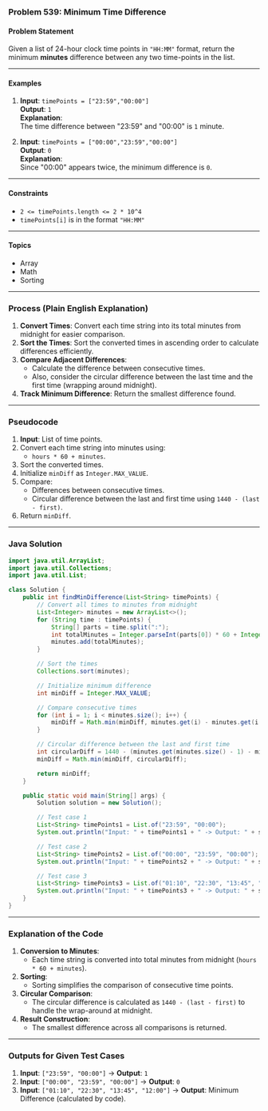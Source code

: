 ### Problem 539: Minimum Time Difference

#### Problem Statement
Given a list of 24-hour clock time points in `"HH:MM"` format, return the minimum **minutes** difference between any two time-points in the list.

---

#### Examples

1. **Input**: `timePoints = ["23:59","00:00"]`  
   **Output**: `1`  
   **Explanation**:  
   The time difference between "23:59" and "00:00" is `1` minute.

2. **Input**: `timePoints = ["00:00","23:59","00:00"]`  
   **Output**: `0`  
   **Explanation**:  
   Since "00:00" appears twice, the minimum difference is `0`.

---

#### Constraints
- `2 <= timePoints.length <= 2 * 10^4`
- `timePoints[i]` is in the format `"HH:MM"`

---

#### Topics
- Array
- Math
- Sorting

---

### Process (Plain English Explanation)

1. **Convert Times**: Convert each time string into its total minutes from midnight for easier comparison.
2. **Sort the Times**: Sort the converted times in ascending order to calculate differences efficiently.
3. **Compare Adjacent Differences**:
   - Calculate the difference between consecutive times.
   - Also, consider the circular difference between the last time and the first time (wrapping around midnight).
4. **Track Minimum Difference**: Return the smallest difference found.

---

### Pseudocode

1. **Input**: List of time points.
2. Convert each time string into minutes using:
   - `hours * 60 + minutes`.
3. Sort the converted times.
4. Initialize `minDiff` as `Integer.MAX_VALUE`.
5. Compare:
   - Differences between consecutive times.
   - Circular difference between the last and first time using `1440 - (last - first)`.
6. Return `minDiff`.

---

### Java Solution

```java
import java.util.ArrayList;
import java.util.Collections;
import java.util.List;

class Solution {
    public int findMinDifference(List<String> timePoints) {
        // Convert all times to minutes from midnight
        List<Integer> minutes = new ArrayList<>();
        for (String time : timePoints) {
            String[] parts = time.split(":");
            int totalMinutes = Integer.parseInt(parts[0]) * 60 + Integer.parseInt(parts[1]);
            minutes.add(totalMinutes);
        }

        // Sort the times
        Collections.sort(minutes);

        // Initialize minimum difference
        int minDiff = Integer.MAX_VALUE;

        // Compare consecutive times
        for (int i = 1; i < minutes.size(); i++) {
            minDiff = Math.min(minDiff, minutes.get(i) - minutes.get(i - 1));
        }

        // Circular difference between the last and first time
        int circularDiff = 1440 - (minutes.get(minutes.size() - 1) - minutes.get(0));
        minDiff = Math.min(minDiff, circularDiff);

        return minDiff;
    }

    public static void main(String[] args) {
        Solution solution = new Solution();

        // Test case 1
        List<String> timePoints1 = List.of("23:59", "00:00");
        System.out.println("Input: " + timePoints1 + " -> Output: " + solution.findMinDifference(timePoints1)); // Expected: 1

        // Test case 2
        List<String> timePoints2 = List.of("00:00", "23:59", "00:00");
        System.out.println("Input: " + timePoints2 + " -> Output: " + solution.findMinDifference(timePoints2)); // Expected: 0

        // Test case 3
        List<String> timePoints3 = List.of("01:10", "22:30", "13:45", "12:00");
        System.out.println("Input: " + timePoints3 + " -> Output: " + solution.findMinDifference(timePoints3)); // Expected: Minimum Difference
    }
}
```

---

### Explanation of the Code

1. **Conversion to Minutes**:
   - Each time string is converted into total minutes from midnight (`hours * 60 + minutes`).
2. **Sorting**:
   - Sorting simplifies the comparison of consecutive time points.
3. **Circular Comparison**:
   - The circular difference is calculated as `1440 - (last - first)` to handle the wrap-around at midnight.
4. **Result Construction**:
   - The smallest difference across all comparisons is returned.

---

### Outputs for Given Test Cases

1. **Input**: `["23:59", "00:00"]` -> **Output**: `1`
2. **Input**: `["00:00", "23:59", "00:00"]` -> **Output**: `0`
3. **Input**: `["01:10", "22:30", "13:45", "12:00"]` -> **Output**: Minimum Difference (calculated by code).